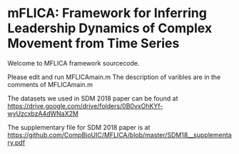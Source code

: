 # mFLICA: Framework for Inferring Leadership Dynamics of  Complex Movement  from Time Series

Welcome to MFLICA framework sourcecode. 

Please edit and run MFLICAmain.m 
The description of varibles are in the comments of MFLICAmain.m  

The datasets we used in SDM 2018 paper can be found at https://drive.google.com/drive/folders/0B0vxOhKYf-wyUzcxbzA4dWNaX2M

The supplementary file for SDM 2018 paper is at https://github.com/CompBioUIC/MFLICA/blob/master/SDM18__supplementary.pdf

